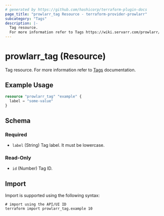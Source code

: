 ```yaml
---
# generated by https://github.com/hashicorp/terraform-plugin-docs
page_title: "prowlarr_tag Resource - terraform-provider-prowlarr"
subcategory: "Tags"
description: |-
  Tag resource.
  For more information refer to Tags https://wiki.servarr.com/prowlarr/settings#tags documentation.
---
```


# prowlarr_tag (Resource)

<!-- subcategory:Tags -->
Tag resource.
For more information refer to [Tags](https://wiki.servarr.com/prowlarr/settings#tags) documentation.

## Example Usage

```terraform
resource "prowlarr_tag" "example" {
  label = "some-value"
}
```

<!-- schema generated by tfplugindocs -->
## Schema

### Required

- `label` (String) Tag label. It must be lowercase.

### Read-Only

- `id` (Number) Tag ID.

## Import

Import is supported using the following syntax:

```shell
# import using the API/UI ID
terraform import prowlarr_tag.example 10
```
